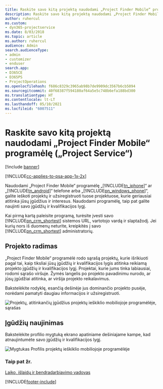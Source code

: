 ```yaml
---
title: Raskite savo kitą projektą naudodami „Project Finder Mobile“ programėlę
description: Raskite savo kitą projektą naudodami „Project Finder Mobile“ programėlę „Project Service“
author: ruhercul
ms.custom:
- dyn365-projectservice
ms.date: 8/03/2018
ms.topic: article
ms.author: ruhercul
audience: Admin
search.audienceType:
- admin
- customizer
- enduser
search.app:
- D365CE
- D365PS
- ProjectOperations
ms.openlocfilehash: f686c8329c3965ab98b7de9909dc3567b6cb5094
ms.sourcegitcommit: 40f68387f594180af64a5e5c748b6efa188bd300
ms.translationtype: HT
ms.contentlocale: lt-LT
ms.lasthandoff: 05/10/2021
ms.locfileid: "6007511"
---
```

# <a name="find-your-next-project-with-the-project-finder-mobile-app-project-service"></a>Raskite savo kitą projektą naudodami „Project Finder Mobile“ programėlę („Project Service“)

[!include [banner](../includes/psa-now-project-operations.md)]

[!INCLUDE[cc-applies-to-psa-app-1x-2x](../includes/cc-applies-to-psa-app-1x-2x.md)]

Naudodami „Project Finder Mobile“ programėlę „[!INCLUDE[tn_iphone](../includes/tn-iphone.md)]“ ar „[!INCLUDE[tn_android](../includes/tn-android.md)]“ telefone arba „[!INCLUDE[pn_windows_phone](../includes/pn-windows-phone.md)]“, galite ieškoti projektų ir užsiregistruoti tuose projektuose, kurie geriausiai atitinka jūsų įgūdžius ir interesus. Naudodami programėlę, taip pat galite naujinti savo įgūdžių ir kvalifikacijos lygį.  
  
 Kai pirmą kartą paleisite programą, turėsite įvesti savo [!INCLUDE[pn_crm_shortest](../includes/pn-crm-shortest.md)] sistemos URL, vartotojo vardą ir slaptažodį. Jei kurių nors iš duomenų neturite, kreipkitės į savo [!INCLUDE[pn_crm_shortest](../includes/pn-crm-shortest.md)] administratorių.  
  
## <a name="find-a-project"></a>Projekto radimas  
 „Project Finder Mobile“ programėlė rodo sąrašą projektų, kurie išrikiuoti pagal tai, kaip tiksliai jūsų įgūdžių ir kvalifikacijos lygis atitinka reikiamą projekto įgūdžių ir kvalifikacijos lygį. Projektai, kurie jums tinka labiausiai, rodomi sąrašo viršuje. Žymės langelis po projekto pavadinimu nurodo, ar jūsų įgūdžiai atitinka, ar viršija projekto reikalavimus.  
  
 Bakstelėkite rodyklę, esančią dešinėje jus dominančio projekto pusėje, norėdami pamatyti daugiau informacijos ir užsiregistruoti.  
  
 ![Projektų, atitinkančių įgūdžius projektų ieškiklio mobiliojoje programėlėje, sąrašas](../psa/media/project-service-project-finder-list.png "Projektų, atitinkančių įgūdžius projektų ieškiklio mobiliojoje programėlėje, sąrašas")  
  
## <a name="update-your-skills"></a>Įgūdžių naujinimas  
 Bakstelėkite profilio mygtuką ekrano apatiniame dešiniajame kampe, kad atnaujintumėte savo įgūdžių ir kvalifikacijos lygį.  
  
 ![Mygtukas Profilis projektų ieškiklio mobiliojoje programėlėje](../psa/media/project-service-project-finder-profile.png "Mygtukas Profilis projektų ieškiklio mobiliojoje programėlėje")  
  
### <a name="see-also"></a>Taip pat žr.  
 [Laiko, išlaidų ir bendradarbiavimo vadovas](../psa/time-expense-collaboration-guide.md)


[!INCLUDE[footer-include](../includes/footer-banner.md)]